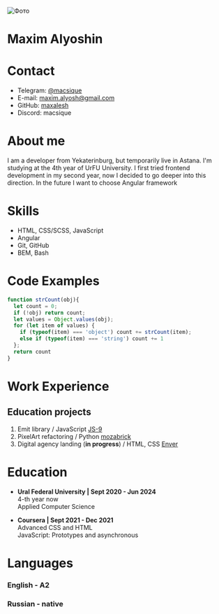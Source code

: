 ![Фото](https://habrastorage.org/getpro/moikrug/uploads/user/100/074/629/2/avatar/medium_9d2380122cd1b1d70e0d820daad00991.jpeg)
# Maxim Alyoshin
# Contact
* Telegram: [@macsique](https://t.me/macsique)
* E-mail: maxim.alyosh@gmail.com
* GitHub: [maxalesh](https://github.com/maxalesh)
* Discord: macsique

# About me
I am a developer from Yekaterinburg, but temporarily live in Astana. I'm studying at the 4th year of UrFU University. I first tried frontend development in my second year, now I decided to go deeper into this direction. In the future I want to choose Angular framework

# Skills
* HTML, CSS/SCSS, JavaScript
* Angular
* Git, GitHub
* BEM, Bash

# Code Examples

```javascript
function strCount(obj){
  let count = 0;
  if (!obj) return count; 
  let values = Object.values(obj);
  for (let item of values) {
    if (typeof(item) === 'object') count += strCount(item);
    else if (typeof(item) === 'string') count += 1
  };
  return count
}
```

# Work Experience
## Education projects

1. Emit library / JavaScript [JS-9](https://github.com/maxalesh/JS-9)
2. PixelArt refactoring / Python [mozabrick](https://github.com/maxalesh/refactoring)
3. Digital agency landing (**in progress**) / HTML, CSS [Enver](https://maxalesh.github.io/digital-agency-enver-landing/)

# Education

* **Ural Federal University | Sept 2020 - Jun 2024**\
4-th year now\
Applied Computer Science
 
* **Coursera | Sept 2021 - Dec 2021**  
Advanced CSS and HTML\
JavaScript: Prototypes and asynchronous

# Languages
### English - A2
### Russian - native

